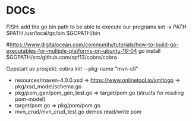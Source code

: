 # DOCs
FISH: add the go bin path to be able to execute our programs
set -x PATH $PATH /usr/local/go/bin $GOPATH/bin

#https://www.digitalocean.com/community/tutorials/how-to-build-go-executables-for-multiple-platforms-on-ubuntu-16-04
go install $GOPATH/src/github.com/spf13/cobra/cobra 

Oppstart av prosjekt: cobra init --pkg-name "mvn-cli"

* resources/maven-4.0.0.xsd => https://www.onlinetool.io/xmltogo => pkg/xsd_model/schema.go
* pkg/pom_gen/pom_gen_test.go => target/pom.go (structs for reading pom-model)
* target/pom.go => pkg/pom/pom.go
* mvn_crud/mvn_crud_test.go demos read/write pom  
